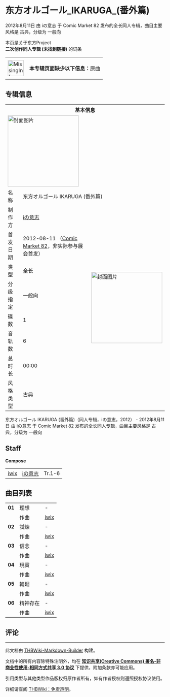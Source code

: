 # 东方オルゴール_IKARUGA_(番外篇)

<!-- source html: G:\repos\THBWiki-Markdown-Builder\THBWikiMarkdown\Temp\main\1\15\ns0%3A%E4%B8%9C%E6%96%B9%E3%82%AA%E3%83%AB%E3%82%B4%E3%83%BC%E3%83%AB_IKARUGA_%28%E7%95%AA%E5%A4%96%E7%AF%87%29.html -->

2012年8月11日 由 iの意志 于 Comic Market 82 发布的全长同人专辑，曲目主要风格是 古典，分级为 一般向

本页是关于东方Project  
 **二次创作同人专辑 (未找到链接)** 的词条
<center>

<table>
<tbody><tr>
<td class="mbox-image"><div style="width: 52px;">
  <a href="./文件-MissingInformation.svg.md" class="image"><img alt="MissingInformation.svg" src="https://upload.thwiki.cc/thumb/8/85/MissingInformation.svg/50px-MissingInformation.svg.png" decoding="async" loading="lazy" width="50" height="50" srcset="https://upload.thwiki.cc/thumb/8/85/MissingInformation.svg/75px-MissingInformation.svg.png 1.5x, https://upload.thwiki.cc/thumb/8/85/MissingInformation.svg/100px-MissingInformation.svg.png 2x" data-file-width="500" data-file-height="500"></a></div></td>
<td class="mbox-text" style=""><br><b>本专辑页面缺少以下信息：</b>原曲<br><br></td>
</tr>
</tbody></table>


</center>

## 专辑信息

<table><tbody><tr><th colspan="3">基本信息</th></tr><tr><td class="cover-artwork-mobile" colspan="2"><a href="./文件-东方オルゴール_IKARUGA_(番外篇)封面.jpg.md" class="image" title="封面图片"><img alt="封面图片" src="https://upload.thwiki.cc/thumb/7/76/%E4%B8%9C%E6%96%B9%E3%82%AA%E3%83%AB%E3%82%B4%E3%83%BC%E3%83%AB_IKARUGA_%28%E7%95%AA%E5%A4%96%E7%AF%87%29%E5%B0%81%E9%9D%A2.jpg/224px-%E4%B8%9C%E6%96%B9%E3%82%AA%E3%83%AB%E3%82%B4%E3%83%BC%E3%83%AB_IKARUGA_%28%E7%95%AA%E5%A4%96%E7%AF%87%29%E5%B0%81%E9%9D%A2.jpg" decoding="async" loading="lazy" width="224" height="224" srcset="https://upload.thwiki.cc/thumb/7/76/%E4%B8%9C%E6%96%B9%E3%82%AA%E3%83%AB%E3%82%B4%E3%83%BC%E3%83%AB_IKARUGA_%28%E7%95%AA%E5%A4%96%E7%AF%87%29%E5%B0%81%E9%9D%A2.jpg/336px-%E4%B8%9C%E6%96%B9%E3%82%AA%E3%83%AB%E3%82%B4%E3%83%BC%E3%83%AB_IKARUGA_%28%E7%95%AA%E5%A4%96%E7%AF%87%29%E5%B0%81%E9%9D%A2.jpg 1.5x, https://upload.thwiki.cc/thumb/7/76/%E4%B8%9C%E6%96%B9%E3%82%AA%E3%83%AB%E3%82%B4%E3%83%BC%E3%83%AB_IKARUGA_%28%E7%95%AA%E5%A4%96%E7%AF%87%29%E5%B0%81%E9%9D%A2.jpg/448px-%E4%B8%9C%E6%96%B9%E3%82%AA%E3%83%AB%E3%82%B4%E3%83%BC%E3%83%AB_IKARUGA_%28%E7%95%AA%E5%A4%96%E7%AF%87%29%E5%B0%81%E9%9D%A2.jpg 2x" data-file-width="540" data-file-height="540"></a></td>
</tr><tr><td class="label">名称</td><td colspan="2"> 东方オルゴール IKARUGA (番外篇) </td></tr><tr><td class="label">制作方</td><td><a href="./iの意志.md" title="iの意志">iの意志</a></td><td class="cover-artwork" rowspan="8" style="min-width:224px;"><a href="./文件-东方オルゴール_IKARUGA_(番外篇)封面.jpg.md" class="image" title="封面图片"><img alt="封面图片" src="https://upload.thwiki.cc/thumb/7/76/%E4%B8%9C%E6%96%B9%E3%82%AA%E3%83%AB%E3%82%B4%E3%83%BC%E3%83%AB_IKARUGA_%28%E7%95%AA%E5%A4%96%E7%AF%87%29%E5%B0%81%E9%9D%A2.jpg/224px-%E4%B8%9C%E6%96%B9%E3%82%AA%E3%83%AB%E3%82%B4%E3%83%BC%E3%83%AB_IKARUGA_%28%E7%95%AA%E5%A4%96%E7%AF%87%29%E5%B0%81%E9%9D%A2.jpg" decoding="async" loading="lazy" width="224" height="224" srcset="https://upload.thwiki.cc/thumb/7/76/%E4%B8%9C%E6%96%B9%E3%82%AA%E3%83%AB%E3%82%B4%E3%83%BC%E3%83%AB_IKARUGA_%28%E7%95%AA%E5%A4%96%E7%AF%87%29%E5%B0%81%E9%9D%A2.jpg/336px-%E4%B8%9C%E6%96%B9%E3%82%AA%E3%83%AB%E3%82%B4%E3%83%BC%E3%83%AB_IKARUGA_%28%E7%95%AA%E5%A4%96%E7%AF%87%29%E5%B0%81%E9%9D%A2.jpg 1.5x, https://upload.thwiki.cc/thumb/7/76/%E4%B8%9C%E6%96%B9%E3%82%AA%E3%83%AB%E3%82%B4%E3%83%BC%E3%83%AB_IKARUGA_%28%E7%95%AA%E5%A4%96%E7%AF%87%29%E5%B0%81%E9%9D%A2.jpg/448px-%E4%B8%9C%E6%96%B9%E3%82%AA%E3%83%AB%E3%82%B4%E3%83%BC%E3%83%AB_IKARUGA_%28%E7%95%AA%E5%A4%96%E7%AF%87%29%E5%B0%81%E9%9D%A2.jpg 2x" data-file-width="540" data-file-height="540"></a></td>
</tr><tr><td class="label">首发日期</td><td>2012-08-11&#160;（<a href="/展会作品列表?e=Comic+Market%2382">Comic Market 82</a>，非实际参与展会首发）</td></tr><tr><td class="label">类型</td><td>全长</td></tr><tr><td class="label">分级指定</td><td>一般向</td></tr><tr><td class="label">碟数</td><td>1</td></tr><tr><td class="label">音轨数</td><td>6</td></tr><tr><td class="label">总时长</td><td>00:00</td></tr><tr><td class="label">风格类型</td><td>古典</td></tr></tbody></table>

东方オルゴール IKARUGA (番外篇)（同人专辑，iの意志，2012） - 2012年8月11日 由 iの意志 于 Comic Market 82 发布的全长同人专辑，曲目主要风格是 古典，分级为 一般向

## Staff
  
 **Compose**   

<table><tbody><tr><td><a href="/index.php?title=iwix&amp;action=edit&amp;redlink=1" class="new" title="iwix（页面不存在）">iwix</a></td><td><a href="./iの意志.md" title="iの意志">iの意志</a></td><td>Tr.1-6</td></tr></tbody></table>



## 曲目列表

<table><tbody><tr><td id="1" class="infoYL"><b>01</b></td><td id="理想" colspan="2" class="title">理想<span class="thcsearchlinks"><a rel="nofollow" class="external text" href="https://cd.thwiki.cc?arrange=iwix&amp;fromwiki=东方オルゴール_IKARUGA_(番外篇)"><span title="搜索相似同人曲"></span></a></span></td><td class="time">-</td></tr><tr><td class="left"></td><td class="label">作曲</td><td class="text" colspan="2"><a href="/index.php?title=iwix&amp;action=edit&amp;redlink=1" class="new" title="iwix（页面不存在）">iwix</a><span class="thcsearchlinks"><a rel="nofollow" class="external text" href="https://cd.thwiki.cc?arrange=，iwix&amp;fromwiki=东方オルゴール_IKARUGA_(番外篇)"><span></span></a></span></td></tr>
<tr><td id="2" class="infoYL"><b>02</b></td><td id="試煉" colspan="2" class="title">試煉<span class="thcsearchlinks"><a rel="nofollow" class="external text" href="https://cd.thwiki.cc?arrange=iwix&amp;fromwiki=东方オルゴール_IKARUGA_(番外篇)"><span title="搜索相似同人曲"></span></a></span></td><td class="time">-</td></tr><tr><td class="left"></td><td class="label">作曲</td><td class="text" colspan="2"><a href="/index.php?title=iwix&amp;action=edit&amp;redlink=1" class="new" title="iwix（页面不存在）">iwix</a><span class="thcsearchlinks"><a rel="nofollow" class="external text" href="https://cd.thwiki.cc?arrange=，iwix&amp;fromwiki=东方オルゴール_IKARUGA_(番外篇)"><span></span></a></span></td></tr>
<tr><td id="3" class="infoYL"><b>03</b></td><td id="信念" colspan="2" class="title">信念<span class="thcsearchlinks"><a rel="nofollow" class="external text" href="https://cd.thwiki.cc?arrange=iwix&amp;fromwiki=东方オルゴール_IKARUGA_(番外篇)"><span title="搜索相似同人曲"></span></a></span></td><td class="time">-</td></tr><tr><td class="left"></td><td class="label">作曲</td><td class="text" colspan="2"><a href="/index.php?title=iwix&amp;action=edit&amp;redlink=1" class="new" title="iwix（页面不存在）">iwix</a><span class="thcsearchlinks"><a rel="nofollow" class="external text" href="https://cd.thwiki.cc?arrange=，iwix&amp;fromwiki=东方オルゴール_IKARUGA_(番外篇)"><span></span></a></span></td></tr>
<tr><td id="4" class="infoYL"><b>04</b></td><td id="現實" colspan="2" class="title">現實<span class="thcsearchlinks"><a rel="nofollow" class="external text" href="https://cd.thwiki.cc?arrange=iwix&amp;fromwiki=东方オルゴール_IKARUGA_(番外篇)"><span title="搜索相似同人曲"></span></a></span></td><td class="time">-</td></tr><tr><td class="left"></td><td class="label">作曲</td><td class="text" colspan="2"><a href="/index.php?title=iwix&amp;action=edit&amp;redlink=1" class="new" title="iwix（页面不存在）">iwix</a><span class="thcsearchlinks"><a rel="nofollow" class="external text" href="https://cd.thwiki.cc?arrange=，iwix&amp;fromwiki=东方オルゴール_IKARUGA_(番外篇)"><span></span></a></span></td></tr>
<tr><td id="5" class="infoYL"><b>05</b></td><td id="輪廻" colspan="2" class="title">輪廻<span class="thcsearchlinks"><a rel="nofollow" class="external text" href="https://cd.thwiki.cc?arrange=iwix&amp;fromwiki=东方オルゴール_IKARUGA_(番外篇)"><span title="搜索相似同人曲"></span></a></span></td><td class="time">-</td></tr><tr><td class="left"></td><td class="label">作曲</td><td class="text" colspan="2"><a href="/index.php?title=iwix&amp;action=edit&amp;redlink=1" class="new" title="iwix（页面不存在）">iwix</a><span class="thcsearchlinks"><a rel="nofollow" class="external text" href="https://cd.thwiki.cc?arrange=，iwix&amp;fromwiki=东方オルゴール_IKARUGA_(番外篇)"><span></span></a></span></td></tr>
<tr><td id="6" class="infoYL"><b>06</b></td><td id="精神存在" colspan="2" class="title">精神存在<span class="thcsearchlinks"><a rel="nofollow" class="external text" href="https://cd.thwiki.cc?arrange=iwix&amp;fromwiki=东方オルゴール_IKARUGA_(番外篇)"><span title="搜索相似同人曲"></span></a></span></td><td class="time">-</td></tr><tr><td class="left"></td><td class="label">作曲</td><td class="text" colspan="2"><a href="/index.php?title=iwix&amp;action=edit&amp;redlink=1" class="new" title="iwix（页面不存在）">iwix</a><span class="thcsearchlinks"><a rel="nofollow" class="external text" href="https://cd.thwiki.cc?arrange=，iwix&amp;fromwiki=东方オルゴール_IKARUGA_(番外篇)"><span></span></a></span></td></tr></tbody></table>



## 评论




---

此文档由 [THBWiki-Markdown-Builder](https://github.com/Delsin-Yu/THBWiki-Markdown-Builder) 构建。

文档中的所有内容除特殊注明外，均在 [**知识共享(Creative Commons) 署名-非商业性使用-相同方式共享 3.0 协议**](https://creativecommons.org/licenses/by-sa/3.0/deed.zh-hans) 下提供，附加条款亦可能应用。

引用类型与其他类型作品版权归原作者所有，如有作者授权则遵照授权协议使用。

详细请查阅 [THBWiki：免责声明](https://thbwiki.cc/THBWiki:%E5%85%8D%E8%B4%A3%E5%A3%B0%E6%98%8E)。

